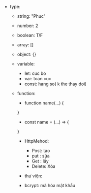 - type:
  - string: "Phuc"
  - number: 2
  - boolean: T/F
  - array: []
  - object: {}

  - variable:
    - let: cuc bo
    - var: toan cuc
    - const: hang so( k the thay doi)
  
  - function:
    - function name(...) {

    }
    - const name = (...) => {

    }
    - HttpMehod:
      - Post: tạo 
      - put : sửa
      - Get : lấy
      - Delete: Xóa

    - thư viện:
     - bcrypt: mã hóa mật khẩu